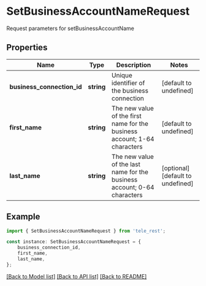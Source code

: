 # SetBusinessAccountNameRequest

Request parameters for setBusinessAccountName

## Properties

Name | Type | Description | Notes
------------ | ------------- | ------------- | -------------
**business_connection_id** | **string** | Unique identifier of the business connection | [default to undefined]
**first_name** | **string** | The new value of the first name for the business account; 1-64 characters | [default to undefined]
**last_name** | **string** | The new value of the last name for the business account; 0-64 characters | [optional] [default to undefined]

## Example

```typescript
import { SetBusinessAccountNameRequest } from 'tele_rest';

const instance: SetBusinessAccountNameRequest = {
    business_connection_id,
    first_name,
    last_name,
};
```

[[Back to Model list]](../README.md#documentation-for-models) [[Back to API list]](../README.md#documentation-for-api-endpoints) [[Back to README]](../README.md)
